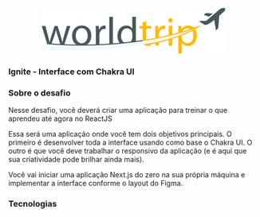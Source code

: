 <P align="center">
    <img src="https://github.com/rodrigopfialho/worldtrip/blob/main/public/images/Logo.svg" />
</p>

<h3>Ignite - Interface com Chakra UI</h3>

<h3>Sobre o desafio</h3>
<p>Nesse desafio, você deverá criar uma aplicação para treinar o que aprendeu até agora no ReactJS

Essa será uma aplicação onde você tem dois objetivos principais. O primeiro é desenvolver toda a interface usando como base o Chakra UI. O outro é que você deve trabalhar o responsivo da aplicação (e é aqui que sua criatividade pode brilhar ainda mais).

Você vai iniciar uma aplicação Next.js do zero na sua própria máquina e implementar a interface conforme o layout do Figma.
</p>

<h3>Tecnologias</h3>